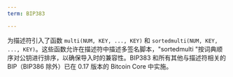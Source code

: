 ```yaml
---
term: BIP383

---
```

为描述符引入了函数 `multi(NUM, KEY, ..., KEY)` 和 `sortedmulti(NUM, KEY, ..., KEY)`。这些函数允许在描述符中描述多签名脚本，"sortedmulti "按词典顺序对公钥进行排序，以确保导入时的兼容性。BIP383 和所有其他与描述符相关的 BIP（BIP386 除外）已在 0.17 版本的 Bitcoin Core 中实施。